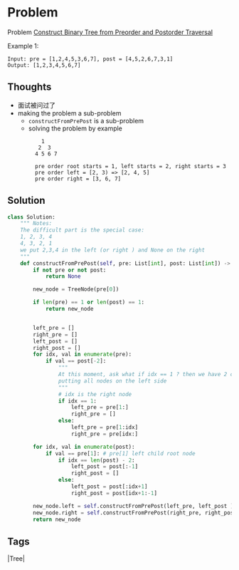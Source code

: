 # Problem
Problem
[Construct Binary Tree from Preorder and Postorder Traversal](https://leetcode.com/problems/construct-binary-tree-from-preorder-and-postorder-traversal)

Example 1:
```
Input: pre = [1,2,4,5,3,6,7], post = [4,5,2,6,7,3,1]
Output: [1,2,3,4,5,6,7]
```

## Thoughts
- 面试被问过了
- making the problem a sub-problem
  - `constructFromPrePost` is a sub-problem 
  - solving the problem by example 
    ```
        1
       2  3
      4 5 6 7
      
      pre order root starts = 1, left starts = 2, right starts = 3
      pre order left = [2, 3) => [2, 4, 5]
      pre order right = [3, 6, 7]

    ```

## Solution
```python
class Solution:
    """ Notes:
    The difficult part is the special case:
    1, 2, 3, 4
    4, 3, 2, 1
    we put 2,3,4 in the left (or right ) and None on the right 
    """
    def constructFromPrePost(self, pre: List[int], post: List[int]) -> TreeNode:
        if not pre or not post:
            return None

        new_node = TreeNode(pre[0])

        if len(pre) == 1 or len(post) == 1:
            return new_node


        left_pre = []
        right_pre = []
        left_post = []
        right_post = []
        for idx, val in enumerate(pre):
            if val == post[-2]:
                """
                At this moment, ask what if idx == 1 ? then we have 2 choice, we manually chose approach 1:
                putting all nodes on the left side 
                """
                # idx is the right node
                if idx == 1:
                    left_pre = pre[1:]
                    right_pre = []
                else:
                    left_pre = pre[1:idx]
                    right_pre = pre[idx:]

        for idx, val in enumerate(post):
            if val == pre[1]: # pre[1] left child root node
                if idx == len(post) - 2:
                    left_post = post[:-1]
                    right_post = []
                else:
                    left_post = post[:idx+1]
                    right_post = post[idx+1:-1]

        new_node.left = self.constructFromPrePost(left_pre, left_post )
        new_node.right = self.constructFromPrePost(right_pre, right_post )
        return new_node

```

## Tags
|Tree|

[comment]: <timestamp:2019-06-23>
